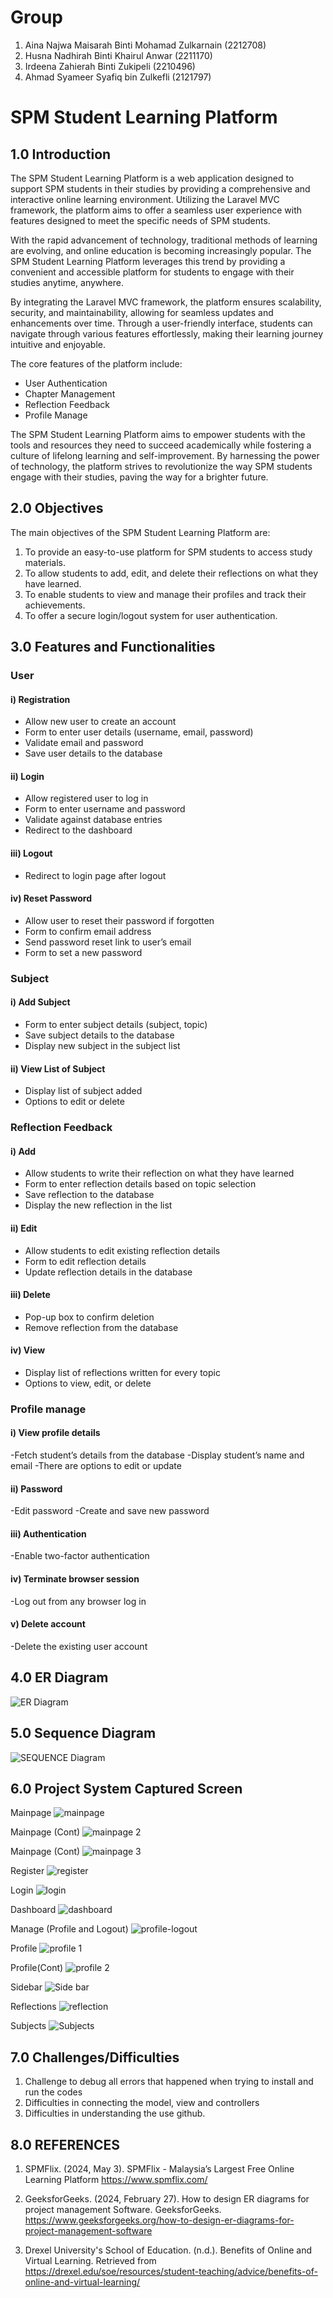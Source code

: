 # Group 
1. Aina Najwa Maisarah Binti Mohamad Zulkarnain        (2212708)
2. Husna Nadhirah Binti Khairul Anwar                  (2211170)
3. Irdeena Zahierah Binti Zukipeli                     (2210496)
4. Ahmad Syameer Syafiq bin Zulkefli                   (2121797)

# SPM Student Learning Platform

## 1.0 Introduction

The SPM Student Learning Platform is a web application designed to support SPM students in their studies by providing a comprehensive and interactive online learning environment. Utilizing the Laravel MVC framework, the platform aims to offer a seamless user experience with features designed to meet the specific needs of SPM students.

With the rapid advancement of technology, traditional methods of learning are evolving, and online education is becoming increasingly popular. The SPM Student Learning Platform leverages this trend by providing a convenient and accessible platform for students to engage with their studies anytime, anywhere.

By integrating the Laravel MVC framework, the platform ensures scalability, security, and maintainability, allowing for seamless updates and enhancements over time. Through a user-friendly interface, students can navigate through various features effortlessly, making their learning journey intuitive and enjoyable.

The core features of the platform include:
- User Authentication
- Chapter Management
- Reflection Feedback
- Profile Manage

The SPM Student Learning Platform aims to empower students with the tools and resources they need to succeed academically while fostering a culture of lifelong learning and self-improvement. By harnessing the power of technology, the platform strives to revolutionize the way SPM students engage with their studies, paving the way for a brighter future.

## 2.0 Objectives

The main objectives of the SPM Student Learning Platform are:
1. To provide an easy-to-use platform for SPM students to access study materials.
2. To allow students to add, edit, and delete their reflections on what they have learned.
3. To enable students to view and manage their profiles and track their achievements.
4. To offer a secure login/logout system for user authentication.

## 3.0 Features and Functionalities

### User

#### i) Registration
- Allow new user to create an account
- Form to enter user details (username, email, password)
- Validate email and password
- Save user details to the database

#### ii) Login
- Allow registered user to log in
- Form to enter username and password
- Validate against database entries
- Redirect to the dashboard

#### iii) Logout
- Redirect to login page after logout

#### iv) Reset Password
- Allow user to reset their password if forgotten
- Form to confirm email address
- Send password reset link to user’s email
- Form to set a new password


### Subject

#### i) Add Subject
- Form to enter subject details (subject, topic)
- Save subject details to the database
- Display new subject in the subject list
  
#### ii) View List of Subject
- Display list of subject added
- Options to edit or delete

### Reflection Feedback
#### i) Add
- Allow students to write their reflection on what they have learned
- Form to enter reflection details based on topic selection
- Save reflection to the database
- Display the new reflection in the list

#### ii) Edit
- Allow students to edit existing reflection details
- Form to edit reflection details
- Update reflection details in the database

#### iii) Delete
- Pop-up box to confirm deletion
- Remove reflection from the database

#### iv) View
- Display list of reflections written for every topic
- Options to view, edit, or delete


### Profile manage

#### i) View profile details
-Fetch student’s details from the database
-Display student’s name and email
-There are options to edit or update

#### ii) Password
-Edit password
-Create and save new password

#### iii) Authentication
-Enable two-factor authentication

#### iv) Terminate browser session
-Log out from any browser log in

#### v) Delete account
-Delete the existing user account



## 4.0 ER Diagram
![ER Diagram](https://raw.githubusercontent.com/nadhirahanwar/WebApp-GroupProject-/main/ER%20DIAGRAM.png)


## 5.0 Sequence Diagram
![SEQUENCE Diagram](https://raw.githubusercontent.com/nadhirahanwar/WebApp-GroupProject-/main/SEQ%20DIAGRAM.jpg)

## 6.0 Project System Captured Screen

Mainpage
![mainpage](https://github.com/deenazhira/spm-platform/assets/172114212/a0326d44-cb08-4445-acb2-369afc3e9518)

Mainpage (Cont)
![mainpage 2](https://github.com/deenazhira/spm-platform/assets/172114212/4f582797-93d9-4d87-aca7-7868762be23a)

Mainpage (Cont)
![mainpage 3](https://github.com/deenazhira/spm-platform/assets/172114212/673097ec-a2d7-4545-b44c-07891c640815)

Register
![register](https://github.com/deenazhira/spm-platform/assets/172114212/3f661d14-1bf0-467c-9ff0-e5c6c8b15658)

Login
![login](https://github.com/deenazhira/spm-platform/assets/172114212/69a7a033-509b-4766-a0fd-81b28ce5b2a7)

Dashboard
![dashboard](https://github.com/deenazhira/spm-platform/assets/172114212/5fdef291-cea0-403b-b2b9-494e6c6f657a)

Manage (Profile and Logout)
![profile-logout](https://github.com/deenazhira/spm-platform/assets/172114212/8251f3e1-7d8e-48ac-9ebf-905ec05e4bf2)

Profile
![profile 1](https://github.com/deenazhira/spm-platform/assets/172114212/3640ad1f-1cc8-481f-882d-16c4af25b924)

Profile(Cont)
![profile 2](https://github.com/deenazhira/spm-platform/assets/172114212/2f9cfa62-505b-4cdd-bab1-99477122d6c8)

Sidebar
![Side bar](https://github.com/deenazhira/spm-platform/assets/172114212/4a23cdcb-4114-44fa-aafc-efd0ed51ddc9)

Reflections
![reflection](https://github.com/deenazhira/spm-platform/assets/172114212/56445437-8bfb-4d1c-9764-55c63c8b6658)

Subjects
![Subjects](https://github.com/deenazhira/spm-platform/assets/172114212/c400c543-a7cf-425c-9f22-403f72f0aa89)


## 7.0 Challenges/Difficulties
1. Challenge to debug all errors that happened when trying to install and run the codes
2. Difficulties in connecting the model, view and controllers
3. Difficulties in understanding the use github.

## 8.0 REFERENCES
  
1. SPMFlix. (2024, May 3). SPMFlix - Malaysia’s Largest Free Online Learning Platform
https://www.spmflix.com/ 

2. GeeksforGeeks. (2024, February 27). How to design ER diagrams for project management Software. GeeksforGeeks. https://www.geeksforgeeks.org/how-to-design-er-diagrams-for-project-management-software 

3. Drexel University's School of Education. (n.d.). Benefits of Online and Virtual Learning. Retrieved from https://drexel.edu/soe/resources/student-teaching/advice/benefits-of-online-and-virtual-learning/



